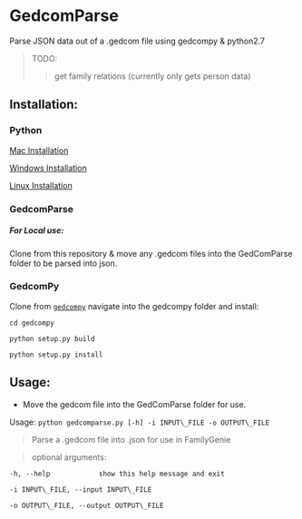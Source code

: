 # GedcomParse
Parse JSON data out of a .gedcom file using gedcompy & python2.7

>TODO:
  >>get family relations (currently only gets person data)
  
## Installation:
### Python
<a href="http://www.pyladies.com/blog/Get-Your-Mac-Ready-for-Python-Programming/"> Mac Installation </a>

<a href="http://www.howtogeek.com/197947/how-to-install-python-on-windows/"> Windows Installation </a>

<a href="http://docs.python-guide.org/en/latest/starting/install/linux/"> Linux Installation </a>
  
### GedcomParse
##### For Local use:
Clone from this repository & move any .gedcom files into the GedComParse folder to be parsed into json.

### GedcomPy
Clone from <a href="https://github.com/rory/gedcompy">`gedcompy`</a>
navigate into the gedcompy folder and install:

  `cd gedcompy`

  `python setup.py build`
  
  `python setup.py install`
  
## Usage:
* Move the gedcom file into the GedComParse folder for use.

Usage: `python gedcomparse.py [-h] -i INPUT\_FILE -o OUTPUT\_FILE`

> Parse a .gedcom file into .json for use in FamilyGenie

> optional arguments:

  `-h, --help            show this help message and exit`
  
  `-i INPUT\_FILE, --input INPUT\_FILE`
  
  `-o OUTPUT\_FILE, --output OUTPUT\_FILE`
